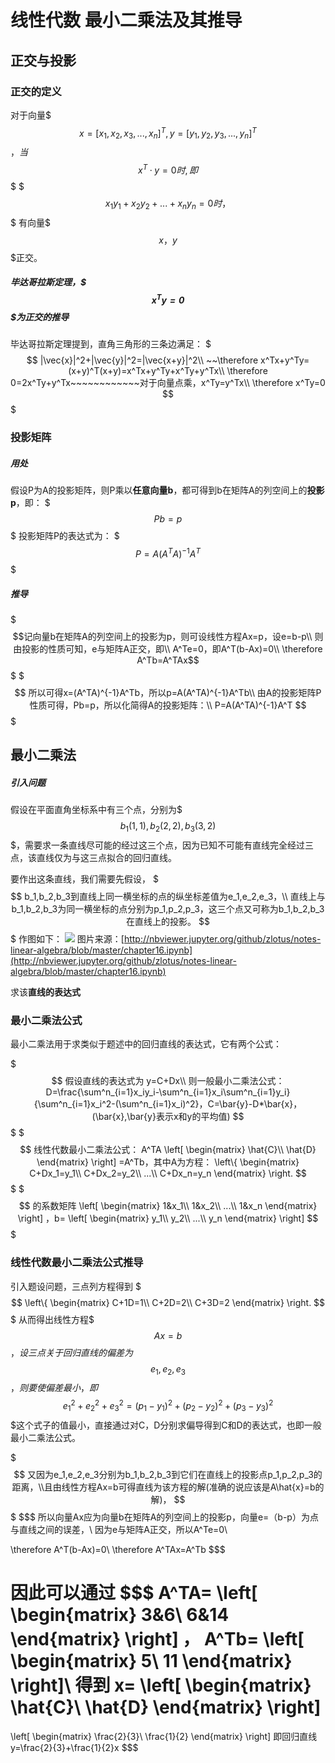 # 线性代数 最小二乘法及其推导

## 正交与投影

### 正交的定义

对于向量$$$x=[x_1,x_2,x_3,...,x_n]^T,y=[y_1,y_2,y_3,...,y_n]^T$$$，当$$$x^T·y=0时,即$$$
$$$
x_1y_1+x_2y_2+...+x_ny_n=0时，
$$$
有向量$$$x，y$$$正交。

##### 毕达哥拉斯定理，$$$x^Ty=0$$$为正交的推导

毕达哥拉斯定理提到，直角三角形的三条边满足：
$$$
|\vec{x}|^2+|\vec{y}|^2=|\vec{x+y}|^2\\
~~\therefore x^Tx+y^Ty=(x+y)^T(x+y)=x^Tx+y^Ty+x^Ty+y^Tx\\
\therefore 0=2x^Ty+y^Tx~~~~~~~~~~~~对于向量点乘，x^Ty=y^Tx\\
\therefore x^Ty=0
$$$

### 投影矩阵

##### 用处

假设P为A的投影矩阵，则P乘以**任意向量b**，都可得到b在矩阵A的列空间上的**投影p**，即：
$$$
Pb=p
$$$
投影矩阵P的表达式为：
$$$
P=A(A^TA)^{-1}A^T
$$$

##### 推导

$$$记向量b在矩阵A的列空间上的投影为p，则可设线性方程Ax=p，设e=b-p\\
则由投影的性质可知，e与矩阵A正交，即\\
A^Te=0，即A^T(b-Ax)=0\\
\therefore A^Tb=A^TAx$$$
$$$
所以可得x=(A^TA)^{-1}A^Tb，所以p=A(A^TA)^{-1}A^Tb\\
由A的投影矩阵P性质可得，Pb=p，所以化简得A的投影矩阵：\\
P=A(A^TA)^{-1}A^T
$$$

## 最小二乘法

##### 引入问题

假设在平面直角坐标系中有三个点，分别为$$$b_1(1,1),b_2(2,2),b_3(3,2)$$$，需要求一条直线尽可能的经过这三个点，因为已知不可能有直线完全经过三点，该直线仅为与这三点拟合的回归直线。

要作出这条直线，我们需要先假设，
$$$
b_1,b_2,b_3到直线上同一横坐标的点的纵坐标差值为e_1,e_2,e_3，\\
直线上与b_1,b_2,b_3为同一横坐标的点分别为p_1,p_2,p_3，这三个点又可称为b_1,b_2,b_3在直线上的投影。
$$$
作图如下：
![](\img\index.png)
图片来源：[http://nbviewer.jupyter.org/github/zlotus/notes-linear-algebra/blob/master/chapter16.ipynb](http://nbviewer.jupyter.org/github/zlotus/notes-linear-algebra/blob/master/chapter16.ipynb)

求该**直线的表达式**

### 最小二乘法公式

最小二乘法用于求类似于题述中的回归直线的表达式，它有两个公式：

$$$
假设直线的表达式为 y=C+Dx\\
则一般最小二乘法公式：
D=\frac{\sum^n_{i=1}x_iy_i-\sum^n_{i=1}x_i\sum^n_{i=1}y_i}{\sum^n_{i=1}x_i^2-(\sum^n_{i=1}x_i)^2}，C=\bar{y}-D*\bar{x}，(\bar{x},\bar{y}表示x和y的平均值)
$$$
$$$
线性代数最小二乘法公式：
A^TA
\left[
\begin{matrix}
	\hat{C}\\
    \hat{D}
\end{matrix}
\right]
=A^Tb，其中A为方程：
\left\{
\begin{matrix}
	C+Dx_1=y_1\\
    C+Dx_2=y_2\\
    ...\\
    C+Dx_n=y_n
\end{matrix}
\right.
$$$
$$$
的系数矩阵
\left[
\begin{matrix}
	1&x_1\\
    1&x_2\\
    ...\\
    1&x_n
\end{matrix}
\right]
，b=
\left[
\begin{matrix}
	y_1\\
    y_2\\
    ...\\
    y_n
\end{matrix}
\right]
$$$

### 线性代数最小二乘法公式推导

引入题设问题，三点列方程得到
$$$
\left\{
\begin{matrix}
	C+1D=1\\
    C+2D=2\\
    C+3D=2
\end{matrix}
\right.
$$$
从而得出线性方程$$$Ax=b$$$，设三点关于回归直线的偏差为$$$e_1,e_2,e_3$$$，则要使偏差最小，即$$$e_1^2+e_2^2+e_3^2=(p_1-y_1)^2+(p_2-y_2)^2+(p_3-y_3)^2$$$这个式子的值最小，直接通过对C，D分别求偏导得到C和D的表达式，也即一般最小二乘法公式。

$$$
又因为e_1,e_2,e_3分别为b_1,b_2,b_3到它们在直线上的投影点p_1,p_2,p_3的距离，\\且由线性方程Ax=b可得直线为该方程的解(准确的说应该是A\hat{x}=b的解)，
$$$
$$$
所以向量Ax应为向量b在矩阵A的列空间上的投影p，向量e=（b-p）为点与直线之间的误差，\\
因为e与矩阵A正交，所以A^Te=0\\

\therefore A^T(b-Ax)=0\\
\therefore A^TAx=A^Tb
$$$

因此可以通过
$$$
A^TA=
\left[
\begin{matrix}
	3&6\\
    6&14
\end{matrix}
\right]
，
A^Tb=
\left[
\begin{matrix}
	5\\
    11
\end{matrix}
\right]\\
得到
x=
\left[
\begin{matrix}
	\hat{C}\\
    \hat{D}
\end{matrix}
\right]
=
\left[
\begin{matrix}
	\frac{2}{3}\\
    \frac{1}{2}
\end{matrix}
\right]
即回归直线y=\frac{2}{3}+\frac{1}{2}x
$$$